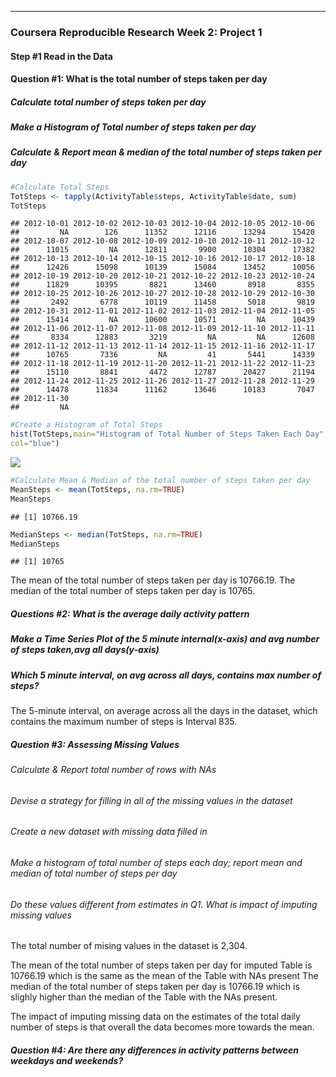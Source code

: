 ------------------------------------------------------------------------

### Coursera Reproducible Research Week 2: Project 1

#### Step \#1 Read in the Data

#### Question \#1: What is the total number of steps taken per day

##### Calculate total number of steps taken per day

##### Make a Histogram of Total number of steps taken per day

##### Calculate & Report mean & median of the total number of steps taken per day

``` r
#Calculate Total Steps
TotSteps <- tapply(ActivityTable$steps, ActivityTable$date, sum)
TotSteps
```

    ## 2012-10-01 2012-10-02 2012-10-03 2012-10-04 2012-10-05 2012-10-06 
    ##         NA        126      11352      12116      13294      15420 
    ## 2012-10-07 2012-10-08 2012-10-09 2012-10-10 2012-10-11 2012-10-12 
    ##      11015         NA      12811       9900      10304      17382 
    ## 2012-10-13 2012-10-14 2012-10-15 2012-10-16 2012-10-17 2012-10-18 
    ##      12426      15098      10139      15084      13452      10056 
    ## 2012-10-19 2012-10-20 2012-10-21 2012-10-22 2012-10-23 2012-10-24 
    ##      11829      10395       8821      13460       8918       8355 
    ## 2012-10-25 2012-10-26 2012-10-27 2012-10-28 2012-10-29 2012-10-30 
    ##       2492       6778      10119      11458       5018       9819 
    ## 2012-10-31 2012-11-01 2012-11-02 2012-11-03 2012-11-04 2012-11-05 
    ##      15414         NA      10600      10571         NA      10439 
    ## 2012-11-06 2012-11-07 2012-11-08 2012-11-09 2012-11-10 2012-11-11 
    ##       8334      12883       3219         NA         NA      12608 
    ## 2012-11-12 2012-11-13 2012-11-14 2012-11-15 2012-11-16 2012-11-17 
    ##      10765       7336         NA         41       5441      14339 
    ## 2012-11-18 2012-11-19 2012-11-20 2012-11-21 2012-11-22 2012-11-23 
    ##      15110       8841       4472      12787      20427      21194 
    ## 2012-11-24 2012-11-25 2012-11-26 2012-11-27 2012-11-28 2012-11-29 
    ##      14478      11834      11162      13646      10183       7047 
    ## 2012-11-30 
    ##         NA

``` r
#Create a Histogram of Total Steps
hist(TotSteps,main="Histogram of Total Number of Steps Taken Each Day", xlab="Total Number of Steps",
col="blue")
```

![](PA1_template_files/figure-markdown_github/unnamed-chunk-2-1.png)

``` r
#Calculate Mean & Median of the total number of steps taken per day
MeanSteps <- mean(TotSteps, na.rm=TRUE)
MeanSteps
```

    ## [1] 10766.19

``` r
MedianSteps <- median(TotSteps, na.rm=TRUE)
MedianSteps
```

    ## [1] 10765

The mean of the total number of steps taken per day is 10766.19. The median of the total number of steps taken per day is 10765.

##### Questions \#2: What is the average daily activity pattern

##### Make a Time Series Plot of the 5 minute internal(x-axis) and avg number of steps taken,avg all days(y-axis)

##### Which 5 minute interval, on avg across all days, contains max number of steps?

The 5-minute interval, on average across all the days in the dataset, which contains the maximum number of steps is Interval 835.

##### Question \#3: Assessing Missing Values

###### Calculate & Report total number of rows with NAs

###### Devise a strategy for filling in all of the missing values in the dataset

###### Create a new dataset with missing data filled in

###### Make a histogram of total number of steps each day; report mean and median of total number of steps per day

###### Do these values different from estimates in Q1. What is impact of imputing missing values

The total number of mising values in the dataset is 2,304.

The mean of the total number of steps taken per day for imputed Table is 10766.19 which is the same as the mean of the Table with NAs present The median of the total number of steps taken per day is 10766.19 which is slighly higher than the median of the Table with the NAs present.

The impact of imputing missing data on the estimates of the total daily number of steps is that overall the data becomes more towards the mean.

##### Question \#4: Are there any differences in activity patterns between weekdays and weekends?
